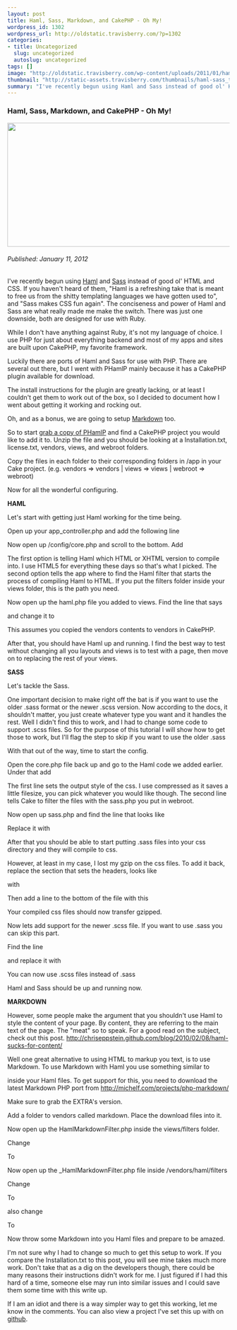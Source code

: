 ```yaml
--- 
layout: post
title: Haml, Sass, Markdown, and CakePHP - Oh My!
wordpress_id: 1302
wordpress_url: http://oldstatic.travisberry.com/?p=1302
categories: 
- title: Uncategorized
  slug: uncategorized
  autoslug: uncategorized
tags: []
image: "http://oldstatic.travisberry.com/wp-content/uploads/2011/01/haml-sass.jpg"
thumbnail: "http://static-assets.travisberry.com/thumbnails/haml-sass_thumb.jpg"
summary: "I've recently begun using Haml and Sass instead of good ol' HTML and CSS. "
---
```

<article class="post clearfix">
  <h3>Haml, Sass, Markdown, and CakePHP - Oh My!</h3>
  <a href="http://oldstatic.travisberry.com/wp-content/uploads/2011/01/haml-sass.jpg" class="postImageLink"><img src="http://oldstatic.travisberry.com/wp-content/uploads/2011/01/haml-sass.jpg" alt="" class="thumbnail alignleft" width=640 height=280 /></a>
  <h6>Published: January 11, 2012</h6>

I've recently begun using [Haml](http://haml-lang.com/) and [Sass](http://sass-lang.com/) instead of good ol' HTML and CSS. If you haven't heard of them, "Haml is a refreshing take that is meant to free us from the shitty templating languages we have gotten used to", and "Sass makes CSS fun again". The conciseness and power of Haml and Sass are what really made me make the switch. There was just one downside, both are designed for use with Ruby.

While I don't have anything against Ruby, it's not my language of choice. I use PHP for just about everything backend and most of my apps and sites are built upon CakePHP, my favorite framework.

Luckily there are ports of Haml and Sass for use with PHP. There are several out there, but I went with PHamlP mainly because it has a CakePHP plugin available for download.

The install instructions for the plugin are greatly lacking, or at least I couldn't get them to work out of the box, so I decided to document how I went about getting it working and rocking out.

Oh, and as a bonus, we are going to setup [Markdown](http://daringfireball.net/projects/markdown/) too.

So to start [grab a copy of PHamlP](http://code.google.com/p/phamlp/downloads/list) and find a CakePHP project you would like to add it to. Unzip the file and you should be looking at a Installation.txt, license.txt, vendors, views, and webroot folders.

Copy the files in each folder to their corresponding folders in /app in your Cake project. (e.g. vendors => vendors | views => views | webroot => webroot)

Now for all the wonderful configuring.

**HAML**

Let's start with getting just Haml working for the time being.

Open up your app_controller.php and add the following line

<script src="https://gist.github.com/1177229.js?file=example1.php"></script>

Now open up /config/core.php and scroll to the bottom. Add

<script src="https://gist.github.com/1177229.js?file=example2.php"></script>

The first option is telling Haml which HTML or XHTML version to compile into. I use HTML5 for everything these days so that's what I picked. The second option tells the app where to find the Haml filter that starts the process of compiling Haml to HTML. If you put the filters folder inside your views folder, this is the path you need.

Now open up the haml.php file you added to views. Find the line that says

<script src="https://gist.github.com/1177229.js?file=example3.php"></script>

and change it to

<script src="https://gist.github.com/1177229.js?file=example4.php"></script>

This assumes you copied the vendors contents to vendors in CakePHP.

After that, you should have Haml up and running. I find the best way to test without changing all you layouts and views is to test with a page, then move on to replacing the rest of your views.

**SASS**

Let's tackle the Sass.

One important decision to make right off the bat is if you want to use the older .sass format or the newer .scss version. Now according to the docs, it shouldn't matter, you just create whatever type you want and it handles the rest. Well I didn't find this to work, and I had to change some code to support .scss files. So for the purpose of this tutorial I will show how to get those to work, but I'll flag the step to skip if you want to use the older .sass

With that out of the way, time to start the config.

Open the core.php file back up and go to the Haml code we added earlier. Under that add

<script src="https://gist.github.com/1177229.js?file=example5.php"></script>

The first line sets the output style of the css. I use compressed as it saves a little filesize, you can pick whatever you would like though. The second line tells Cake to filter the files with the sass.php you put in webroot.

Now open up sass.php and find the line that looks like

<script src="https://gist.github.com/1177229.js?file=example6.php"></script>

Replace it with

<script src="https://gist.github.com/1177229.js?file=example7.php"></script>

After that you should be able to start putting .sass files into your css directory and they will compile to css.

However, at least in my case, I lost my gzip on the css files. To add it back, replace the section that sets the headers, looks like

<script src="https://gist.github.com/1177229.js?file=example8.php"></script>

with

<script src="https://gist.github.com/1177229.js?file=example9.php"></script>

Then add a line to the bottom of the file with this

<script src="https://gist.github.com/1177233.js?file=example10.php"></script>

Your compiled css files should now transfer gzipped.

Now lets add support for the newer .scss file. If you want to use .sass you can skip this part.

Find the line

<script src="https://gist.github.com/1177233.js?file=example11.php"></script>

and replace it with

<script src="https://gist.github.com/1177233.js?file=example12.php"></script>

You can now use .scss files instead of .sass

Haml and Sass should be up and running now.

**MARKDOWN**

However, some people make the argument that you shouldn't use Haml to style the content of your page. By content, they are referring to the main text of the page. The "meat" so to speak. For a good read on the subject, check out this post. http://chriseppstein.github.com/blog/2010/02/08/haml-sucks-for-content/

Well one great alternative to using HTML to markup you text, is to use Markdown. To use Markdown with Haml you use something similar to

<script src="https://gist.github.com/1177233.js?file=example13.php"></script>

inside your Haml files. To get support for this, you need to download the latest Markdown PHP port from http://michelf.com/projects/php-markdown/

Make sure to grab the EXTRA's version.

Add a folder to vendors called markdown. Place the download files into it.

Now open up the HamlMarkdownFilter.php inside the views/filters folder.

Change

<script src="https://gist.github.com/1177233.js?file=example14.php"></script>

To

<script src="https://gist.github.com/1177233.js?file=example15.php"></script>

Now open up the _HamlMarkdownFilter.php file inside /vendors/haml/filters

Change

<script src="https://gist.github.com/1177233.js?file=example16.php"></script>

To

<script src="https://gist.github.com/1177233.js?file=example17.php"></script>

also change

<script src="https://gist.github.com/1177233.js?file=example18.php"></script>

To

<script src="https://gist.github.com/1177233.js?file=example19.php"></script>

Now throw some Markdown into you Haml files and prepare to be amazed.

I'm not sure why I had to change so much to get this setup to work. If you compare the Installation.txt to this post, you will see mine takes much more work. Don't take that as a dig on the developers though, there could be many reasons their instructions didn't work for me. I just figured if I had this hard of a time, someone else may run into similar issues and I could save them some time with this write up.

If I am an idiot and there is a way simpler way to get this working, let me know in the comments. You can also view a project I've set this up with on [github](https://github.com/ninetwentyfour/Homkora).
</article>